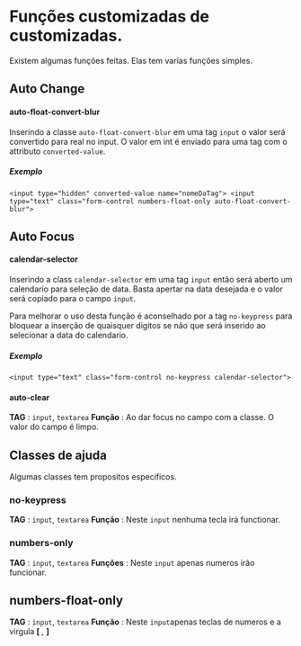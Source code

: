 # Funções customizadas de customizadas.

Existem algumas funções feitas. Elas tem varias funções simples.

## Auto Change 

#### auto-float-convert-blur

Inserindo a classe `auto-float-convert-blur` em uma tag `input` o valor será convertido para real no input.
O valor em int é enviado para uma tag com o attributo `converted-value`.

##### Exemplo
`<input type="hidden" converted-value name="nomeDaTag">
 <input type="text" class="form-control numbers-float-only auto-float-convert-blur">`

## Auto Focus

#### calendar-selector

Inserindo a class `calendar-selector` em uma tag `input` então será aberto um calendarío para seleção de data. Basta apertar na data desejada e o valor será copiado para o campo `input`.

Para melhorar o uso desta função é aconselhado por a tag `no-keypress` para bloquear a inserção de quaisquer digitos se não que será inserido ao selecionar a data do calendario.

##### Exemplo
`<input type="text" class="form-control no-keypress calendar-selector">`

#### auto-clear
**TAG** : `input`, `textarea`
**Função** : Ao dar focus no campo com a classe. O valor do campo é limpo.

## Classes de ajuda

Algumas classes tem propositos especificos.

### no-keypress
**TAG** : `input`, `textarea`
**Função** : Neste `input` nenhuma tecla irá functionar.

### numbers-only
**TAG** : `input`, `textarea`
**Funções** : Neste `input` apenas numeros irão funcionar.

## numbers-float-only
**TAG** : `input`, `textarea`
**Função** : Neste `input`apenas teclas de numeros e a virgula **[** *,* **]**